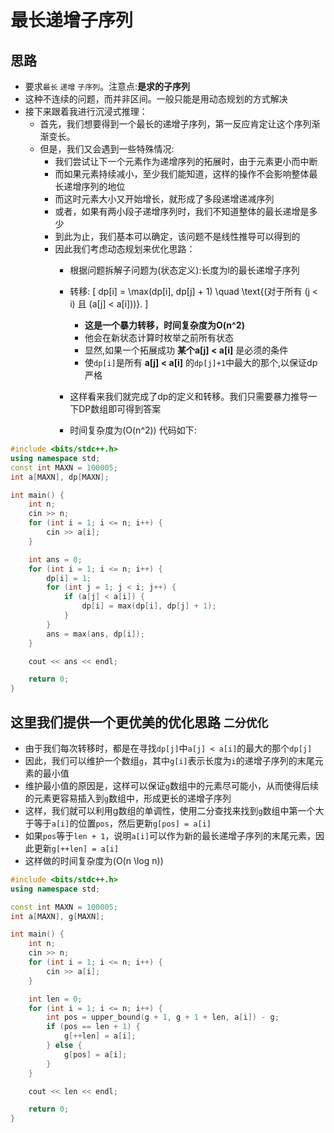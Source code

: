 # 最长递增子序列
## 思路
- 要求`最长` `递增` `子序列`。注意点:__是求的子序列__
- 这种不连续的问题，而并非区间。一般只能是用动态规划的方式解决
- 接下来跟着我进行沉浸式推理：
  - 首先，我们想要得到一个最长的递增子序列，第一反应肯定让这个序列渐渐变长。
  - 但是，我们又会遇到一些特殊情况:
    - 我们尝试让下一个元素作为递增序列的拓展时，由于元素更小而中断
    - 而如果元素持续减小，至少我们能知道，这样的操作不会影响整体最长递增序列的地位
    - 而这时元素大小又开始增长，就形成了多段递增递减序列
    - 或者，如果有两小段子递增序列时，我们不知道整体的最长递增是多少
    - 到此为止，我们基本可以确定，该问题不是线性推导可以得到的
    - 因此我们考虑动态规划来优化思路：
      - 根据问题拆解子问题为(状态定义):长度为l的最长递增子序列
      - 转移: 
   \[
   dp[i] = \max(dp[i], dp[j] + 1) \quad \text{(对于所有 \(j < i\) 且 \(a[j] < a[i]\))}.
   \]




        - **这是一个暴力转移，时间复杂度为O(n^2)**
        - 他会在新状态计算时枚举之前所有状态
        - 显然,如果一个拓展成功 **某个a[j] < a[i]** 是必须的条件
        - 使`dp[i]`是所有 **a[j] < a[i]** 的`dp[j]+1`中最大的那个,以保证dp严格
      - 这样看来我们就完成了dp的定义和转移。我们只需要暴力推导一下DP数组即可得到答案
      - 时间复杂度为\(O(n^2)\)
代码如下:
```cpp
#include <bits/stdc++.h>
using namespace std;        
const int MAXN = 100005;
int a[MAXN], dp[MAXN];

int main() {
    int n;
    cin >> n;        
    for (int i = 1; i <= n; i++) {
        cin >> a[i];
    }

    int ans = 0;
    for (int i = 1; i <= n; i++) {
        dp[i] = 1;
        for (int j = 1; j < i; j++) {
            if (a[j] < a[i]) {                
                dp[i] = max(dp[i], dp[j] + 1);
            }
        }
        ans = max(ans, dp[i]);
    }

    cout << ans << endl;

    return 0;
}
```


## 这里我们提供一个更优美的优化思路  `二分优化`
- 由于我们每次转移时，都是在寻找`dp[j]`中`a[j] < a[i]`的最大的那个`dp[j]`
- 因此，我们可以维护一个数组`g`，其中`g[i]`表示长度为`i`的递增子序列的末尾元素的最小值
- 维护最小值的原因是，这样可以保证`g`数组中的元素尽可能小，从而使得后续的元素更容易插入到`g`数组中，形成更长的递增子序列
- 这样，我们就可以利用g数组的单调性，使用二分查找来找到`g`数组中第一个大于等于`a[i]`的位置`pos`，然后更新`g[pos] = a[i]`    
- 如果`pos`等于`len + 1`，说明`a[i]`可以作为新的最长递增子序列的末尾元素，因此更新`g[++len] = a[i]`
- 这样做的时间复杂度为\(O(n \log n)\)
```cpp
#include <bits/stdc++.h>
using namespace std;

const int MAXN = 100005;
int a[MAXN], g[MAXN];

int main() {
    int n;
    cin >> n;        
    for (int i = 1; i <= n; i++) {
        cin >> a[i];
    }

    int len = 0;
    for (int i = 1; i <= n; i++) {        
        int pos = upper_bound(g + 1, g + 1 + len, a[i]) - g;
        if (pos == len + 1) {
            g[++len] = a[i];
        } else {
            g[pos] = a[i];
        }
    }

    cout << len << endl;

    return 0;
}
```